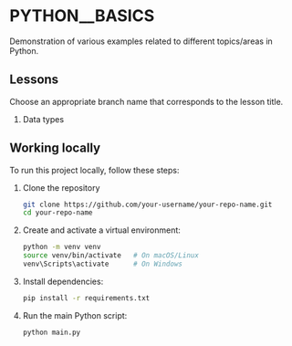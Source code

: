 # PYTHON__BASICS

Demonstration of various examples related to different topics/areas in Python.


## Lessons

Choose an appropriate branch name that corresponds to the lesson title.

1. Data types

## Working locally

To run this project locally, follow these steps:

1. Clone the repository

   ```bash
   git clone https://github.com/your-username/your-repo-name.git
   cd your-repo-name

2. Create and activate a virtual environment:

    ```bash
    python -m venv venv
    source venv/bin/activate   # On macOS/Linux
    venv\Scripts\activate      # On Windows

3. Install dependencies:

    ```bash 
    pip install -r requirements.txt

4. Run the main Python script:

    ```bash
    python main.py

